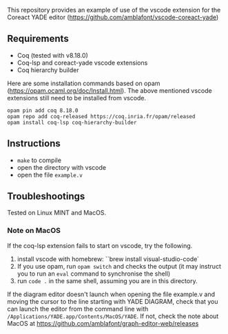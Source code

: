 This repository provides an example of use of the vscode extension for the Coreact YADE editor (https://github.com/amblafont/vscode-coreact-yade)

## Requirements
- Coq (tested with v8.18.0)
- Coq-lsp and coreact-yade vscode extensions
- Coq hierarchy builder

Here are some installation commands based on opam (https://opam.ocaml.org/doc/Install.html). The above mentioned vscode extensions still need to be installed from vscode.
```
opam pin add coq 8.18.0
opam repo add coq-released https://coq.inria.fr/opam/released
opam install coq-lsp coq-hierarchy-builder
```


## Instructions
- `make` to compile
- open the directory with vscode
- open the file `example.v`

## Troubleshootings
Tested on Linux MINT and MacOS.
### Note on MacOS

If the coq-lsp extension fails to start on vscode, try the following.
1) install vscode with homebrew: ``brew install visual-studio-code`
2) If you use opam, run `opam switch` and checks the output (it may instruct you to run an `eval` command to synchronise the shell)
3) run `code .` in the same shell, assuming you are in this directory.

If the diagram editor doesn't launch when opening the file example.v and moving the cursor to the line starting with YADE DIAGRAM, check that you can launch the editor from the command line with `/Applications/YADE.app/Contents/MacOS/YADE`. If not, check the note about MacOS at https://github.com/amblafont/graph-editor-web/releases
